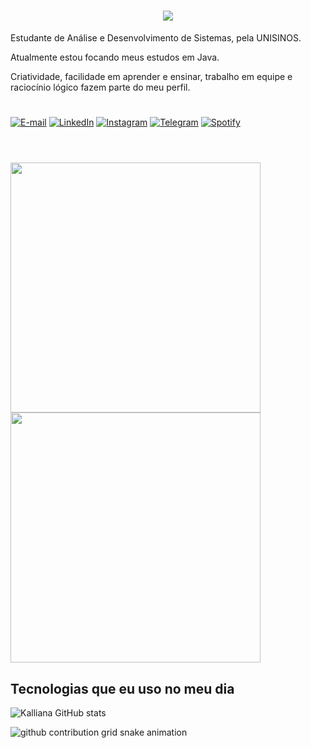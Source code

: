 <h1 align="center">
    <img src="https://readme-typing-svg.herokuapp.com/?font=Righteous&size=40&center=true&vCenter=true&width=500&height=70&duration=4000&lines=OLÁ!+👋;+SOU+KALLIANA+GLAESER!;" />
</h1>

<p> Estudante de Análise e Desenvolvimento de Sistemas, pela UNISINOS.</p>

<p>Atualmente estou focando meus estudos em Java.</p>

<p>Criatividade, facilidade em aprender e ensinar, trabalho em equipe e raciocínio lógico fazem parte do meu perfil.</p>

#
[![E-mail](https://img.shields.io/badge/-Gmail-0A0A0A?style=for-the-badge&logo=gmail&logoColor=black)](mailto:kalliana.glaeser@gmail.com)
[![LinkedIn](https://img.shields.io/badge/-LinkedIn-0A0A0A?style=for-the-badge&logo=linkedin&logoColor=black)](https://www.linkedin.com/in/kalliana-glaeser/)
[![Instagram](https://img.shields.io/badge/-Instagram-000?style=for-the-badge&logo=instagram&logoColor=black)](https://www.instagram.com/kallianaa/)
[![Telegram](https://img.shields.io/badge/-Telegram-000?style=for-the-badge&logo=telegram&logoColor=black)](https://t.me/kallianaa) 
[![Spotify](https://img.shields.io/badge/-Spotify-0A0A0A?style=for-the-badge&logo=spotify&logoColor=black)](https://open.spotify.com/playlist/46P8xIQCaqkC4miN2c1W0M?si=ebbfe5767e97470c) 
#
<div style="display: inline_block"><br>
  <img src="https://github-readme-stats.vercel.app/api?username=kallianaa&show_icons=true&theme=transparent&rank_icon=github&hide_border=true&text_color=F8F8FF" width="400">
  <img src="https://github-readme-streak-stats.herokuapp.com?user=kallianaa&theme=transparent&hide_border=true&text_color=F8F8FF" width="400">
</div>

## Tecnologias que eu uso no meu dia

![Kalliana GitHub stats](https://github-readme-stats.vercel.app/api/top-langs/?username=kallianaa&hide=HTML&langs_count=8&layout=compact&theme=transparent&border_radius=10&size_weight=0.5&count_weight=0.5&exclude_repo=github-readme-stats&hide_border=true&text_color=F8F8FF)


<picture align="center">
  <source media="(prefers-color-scheme: dark)" srcset="https://raw.githubusercontent.com/kallianaa/kallianaa/output/github-contribution-grid-snake-dark.svg">
  <source media="(prefers-color-scheme: light)" srcset="https://raw.githubusercontent.com/kallianaa/kallianaa/output/github-contribution-grid-snake-dark.svg">
  <img align="center" alt="github contribution grid snake animation" src="https://raw.githubusercontent.com/kallianaa/kallianaa/output/github-contribution-grid-snake.svg">
</picture>

<!---
kallianaa/kallianaa is a ✨ special ✨ repository because its `README.md` (this file) appears on your GitHub profile.
You can click the Preview link to take a look at your changes.
--->
